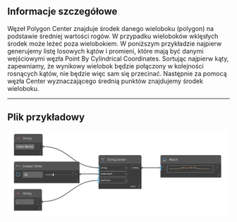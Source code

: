 ## Informacje szczegółowe
Węzeł Polygon Center znajduje środek danego wieloboku (polygon) na podstawie średniej wartości rogów. W przypadku wieloboków wklęsłych środek może leżeć poza wielobokiem. W poniższym przykładzie najpierw generujemy listę losowych kątów i promieni, które mają być danymi wejściowymi węzła Point By Cylindrical Coordinates. Sortując najpierw kąty, zapewniamy, że wynikowy wielobok będzie połączony w kolejności rosnących kątów, nie będzie więc sam się przecinać. Następnie za pomocą węzła Center wyznaczającego średnią punktów znajdujemy środek wieloboku.
___
## Plik przykładowy

![Center](./DSCore.String.Center_img.jpg)

